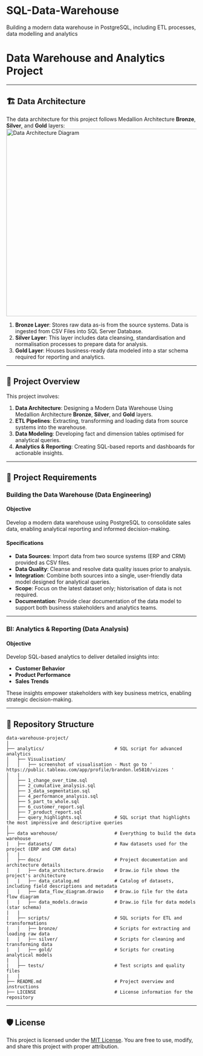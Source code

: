 # SQL-Data-Warehouse
Building a modern data warehouse in PostgreSQL, including ETL processes, data modelling and analytics
# Data Warehouse and Analytics Project

---
## 🏗️ Data Architecture

The data architecture for this project follows Medallion Architecture **Bronze**, **Silver**, and **Gold** layers:
<img width="786" height="496" alt="Data Architecture Diagram" src="https://github.com/user-attachments/assets/5b2dee08-babc-4fb9-8f06-c8fab73451bc" />




1. **Bronze Layer**: Stores raw data as-is from the source systems. Data is ingested from CSV Files into SQL Server Database.
2. **Silver Layer**: This layer includes data cleansing, standardisation and normalisation processes to prepare data for analysis.
3. **Gold Layer**: Houses business-ready data modeled into a star schema required for reporting and analytics.

---
## 📖 Project Overview

This project involves:

1. **Data Architecture**: Designing a Modern Data Warehouse Using Medallion Architecture **Bronze**, **Silver**, and **Gold** layers.
2. **ETL Pipelines**: Extracting, transforming and loading data from source systems into the warehouse.
3. **Data Modeling**: Developing fact and dimension tables optimised for analytical queries.
4. **Analytics & Reporting**: Creating SQL-based reports and dashboards for actionable insights.

---

## 🚀 Project Requirements

### Building the Data Warehouse (Data Engineering)

#### Objective
Develop a modern data warehouse using PostgreSQL to consolidate sales data, enabling analytical reporting and informed decision-making.

#### Specifications
- **Data Sources**: Import data from two source systems (ERP and CRM) provided as CSV files.
- **Data Quality**: Cleanse and resolve data quality issues prior to analysis.
- **Integration**: Combine both sources into a single, user-friendly data model designed for analytical queries.
- **Scope**: Focus on the latest dataset only; historisation of data is not required.
- **Documentation**: Provide clear documentation of the data model to support both business stakeholders and analytics teams.

---

### BI: Analytics & Reporting (Data Analysis)

#### Objective
Develop SQL-based analytics to deliver detailed insights into:
- **Customer Behavior**
- **Product Performance**
- **Sales Trends**

These insights empower stakeholders with key business metrics, enabling strategic decision-making.  

---

## 📂 Repository Structure
```
data-warehouse-project/
│
├── analytics/                          # SQL script for advanced analytics
│   ├── Visualisation/
│   │   ├── screenshot of visualisation - Must go to ' https://public.tableau.com/app/profile/brandon.le5810/vizzes '
│   |
│   ├── 1_change_over_time.sql
│   ├── 2_cumulative_analysis.sql
│   ├── 3_data_segmentation.sql
│   ├── 4_performance_analysis.sql
│   ├── 5_part_to_whole.sql
│   ├── 6_customer_report.sql
│   ├── 7_product_report.sql
│   ├── query_highlights.sql            # SQL script that highlights the most impressive and descriptive queries
│
├── data warehouse/                     # Everything to build the data warehouse
|   ├── datasets/                       # Raw datasets used for the project (ERP and CRM data)
|   |
│   ├── docs/                           # Project documentation and architecture details
│   |   ├── data_architecture.drawio    # Draw.io file shows the project's architecture
│   |   ├── data_catalog.md             # Catalog of datasets, including field descriptions and metadata
│   |   ├── data_flow_diagram.drawio    # Draw.io file for the data flow diagram
│   |   ├── data_models.drawio          # Draw.io file for data models (star schema)
|   |
|   ├── scripts/                        # SQL scripts for ETL and transformations
|   │   ├── bronze/                     # Scripts for extracting and loading raw data
|   │   ├── silver/                     # Scripts for cleaning and transforming data
|   │   ├── gold/                       # Scripts for creating analytical models
|   │
|   ├── tests/                          # Test scripts and quality files
|   │
├── README.md                           # Project overview and instructions
├── LICENSE                             # License information for the repository
```
---

## 🛡️ License

This project is licensed under the [MIT License](LICENSE). You are free to use, modify, and share this project with proper attribution.
